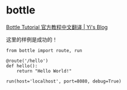# bottle

[Bottle Tutorial 官方教程中文翻译 | Yi's Blog](https://chowyi.com/Bottle-Tutorial-%E5%AE%98%E6%96%B9%E6%95%99%E7%A8%8B%E4%B8%AD%E6%96%87%E7%BF%BB%E8%AF%91/)

这里的样例是成功的！  

```
from bottle import route, run

@route('/hello')
def hello():
    return "Hello World!"

run(host='localhost', port=8080, debug=True)
```

